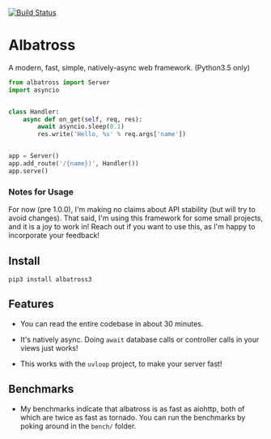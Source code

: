[![Build Status](https://travis-ci.org/kespindler/albatross.svg?branch=master)](https://travis-ci.org/kespindler/albatross)

# Albatross

A modern, fast, simple, natively-async web framework. (Python3.5 only)

```python
from albatross import Server
import asyncio


class Handler:
    async def on_get(self, req, res):
        await asyncio.sleep(0.1)
        res.write('Hello, %s' % req.args['name'])


app = Server()
app.add_route('/{name})', Handler())
app.serve()
```

### Notes for Usage

For now (pre 1.0.0), I'm making no claims about API stability (but will try to avoid changes). That said,
I'm using this framework for some small projects, and it is a joy to work in!
Reach out if you want to use this, as I'm happy to incorporate your feedback!

## Install

    pip3 install albatross3

## Features

- You can read the entire codebase in about 30 minutes.

- It's natively async. Doing `await` database calls or controller calls in your views just works!

- This works with the `uvloop` project, to make your server fast!

## Benchmarks

- My benchmarks indicate that albatross is as fast as aiohttp, both of which are twice as fast as
  tornado. You can run the benchmarks by poking around in the `bench/` folder.

